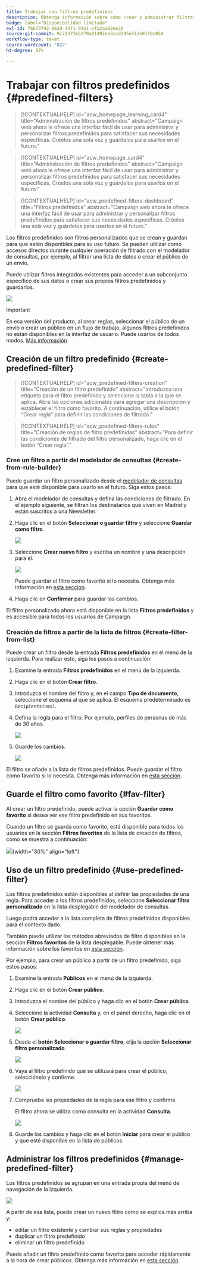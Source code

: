 ```yaml
---
title: Trabajar con filtros predefinidos
description: Obtenga información sobre cómo crear y administrar filtros predefinidos en la IU web de Adobe Campaign
badge: label="Disponibilidad limitada"
exl-id: f6b73792-063d-4371-93e1-efa2aa02ee28
source-git-commit: 9c72d73b5279a01492ea3ccd295e513e91f0c050
workflow-type: tm+mt
source-wordcount: '822'
ht-degree: 97%

---
```


# Trabajar con filtros predefinidos {#predefined-filters}

>[!CONTEXTUALHELP]
>id="acw_homepage_learning_card4"
>title="Administración de filtros predefinidos"
>abstract="Campaign web ahora le ofrece una interfaz fácil de usar para administrar y personalizar filtros predefinidos para satisfacer sus necesidades específicas. Créelos una sola vez y guárdelos para usarlos en el futuro."


<!--TO REMOVE BELOW-->
>[!CONTEXTUALHELP]
>id="acw_homepage_card4"
>title="Administración de filtros predefinidos"
>abstract="Campaign web ahora le ofrece una interfaz fácil de usar para administrar y personalizar filtros predefinidos para satisfacer sus necesidades específicas. Créelos una sola vez y guárdelos para usarlos en el futuro."

<!--TO REMOVE ABOVE-->


>[!CONTEXTUALHELP]
>id="acw_predefined-filters-dashboard"
>title="Filtros predefinidos"
>abstract="Campaign web ahora le ofrece una interfaz fácil de usar para administrar y personalizar filtros predefinidos para satisfacer sus necesidades específicas. Créelos una sola vez y guárdelos para usarlos en el futuro."

Los filtros predefinidos son filtros personalizados que se crean y guardan para que estén disponibles para su uso futuro. Se pueden utilizar como accesos directos durante cualquier operación de filtrado con el modelador de consultas, por ejemplo, al filtrar una lista de datos o crear el público de un envío.

Puede utilizar filtros integrados existentes para acceder a un subconjunto específico de sus datos o crear sus propios filtros predefinidos y guardarlos.

![](assets/predefined-filters-menu.png)

>[!IMPORTANT]
>
>En esa versión del producto, al crear reglas, seleccionar el público de un envío o crear un público en un flujo de trabajo, algunos filtros predefinidos no están disponibles en la interfaz de usuario. Puede usarlos de todos modos. [Más información](guardrails.md#predefined-filters-filters-guardrails-limitations)


## Creación de un filtro predefinido {#create-predefined-filter}

>[!CONTEXTUALHELP]
>id="acw_predefined-filters-creation"
>title="Creación de un filtro predefinido"
>abstract="Introduzca una etiqueta para el filtro predefinido y seleccione la tabla a la que se aplica. Abra las opciones adicionales para agregar una descripción y establecer el filtro como favorito. A continuación, utilice el botón “Crear regla” para definir las condiciones de filtrado."

>[!CONTEXTUALHELP]
>id="acw_predefined-filters-rules"
>title="Creación de reglas de filtro predefinidas"
>abstract="Para definir las condiciones de filtrado del filtro personalizado, haga clic en el botón “Crear regla”."

### Cree un filtro a partir del modelador de consultas {#create-from-rule-builder}

Puede guardar un filtro personalizado desde el [modelador de consultas](../query/query-modeler-overview.md) para que esté disponible para usarlo en el futuro. Siga estos pasos:

1. Abra el modelador de consultas y defina las condiciones de filtrado. En el ejemplo siguiente, se filtran los destinatarios que viven en Madrid y están suscritos a una Newsletter.
1. Haga clic en el botón **Seleccionar o guardar filtro** y seleccione **Guardar como filtro**.

   ![](assets/predefined-filters-save.png)

1. Seleccione **Crear nuevo filtro** y escriba un nombre y una descripción para él.

   ![](assets/predefined-filters-save-filter.png)

   Puede guardar el filtro como favorito si lo necesita. Obtenga más información en [esta sección](#fav-filter).

1. Haga clic en **Confirmar** para guardar los cambios.

El filtro personalizado ahora está disponible en la lista **Filtros predefinidos** y es accesible para todos los usuarios de Campaign.


### Creación de filtros a partir de la lista de filtros {#create-filter-from-list}

Puede crear un filtro desde la entrada **Filtros predefinidos** en el menú de la izquierda. Para realizar esto, siga los pasos a continuación:

1. Examine la entrada **Filtros predefinidos** en el menú de la izquierda.
1. Haga clic en el botón **Crear filtro**.
1. Introduzca el nombre del filtro y, en el campo **Tipo de documento**, seleccione el esquema al que se aplica. El esquema predeterminado es `Recipients(nms)`.


1. Defina la regla para el filtro. Por ejemplo, perfiles de personas de más de 30 años.

   ![](assets/filter-30+.png)


1. Guarde los cambios.

   ![](assets/new-filter.png)


El filtro se añade a la lista de filtros predefinidos. Puede guardar el filtro como favorito si lo necesita. Obtenga más información en [esta sección](#fav-filter).


## Guarde el filtro como favorito {#fav-filter}

Al crear un filtro predefinido, puede activar la opción **Guardar como favorito** si desea ver ese filtro predefinido en sus favoritos.


Cuando un filtro se guarda como favorito, está disponible para todos los usuarios en la sección **Filtros favoritos** de la lista de creación de filtros, como se muestra a continuación:

![](assets/predefined-filters-favorite.png){width="30%" align="left"}

## Uso de un filtro predefinido {#use-predefined-filter}

Los filtros predefinidos están disponibles al definir las propiedades de una regla. Para acceder a los filtros predefinidos, seleccione **Seleccionar filtro personalizado** en la lista desplegable del modelador de consultas.

Luego podrá acceder a la lista completa de filtros predefinidos disponibles para el contexto dado.

También puede utilizar los métodos abreviados de filtro disponibles en la sección **Filtros favoritos** de la lista desplegable. Puede obtener más información sobre los favoritos en [esta sección](#fav-filter).

Por ejemplo, para crear un público a partir de un filtro predefinido, siga estos pasos:

1. Examine la entrada **Públicos** en el menú de la izquierda.
1. Haga clic en el botón **Crear público**.
1. Introduzca el nombre del público y haga clic en el botón **Crear público**.
1. Seleccione la actividad **Consulta** y, en el panel derecho, haga clic en el botón **Crear público**.

   ![](assets/build-audience-from-filter.png)

1. Desde el **botón Seleccionar o guardar filtro**, elija la opción **Seleccionar filtro personalizado**.

   ![](assets/build-audience-select-custom-filter.png)

1. Vaya al filtro predefinido que se utilizará para crear el público, selecciónelo y confirme.

   ![](assets/build-audience-filter-list.png)

1. Compruebe las propiedades de la regla para ese filtro y confirme.

   El filtro ahora se utiliza como consulta en la actividad **Consulta**.

   ![](assets/build-audience-confirm.png)

1. Guarde los cambios y haga clic en el botón **Iniciar** para crear el público y que esté disponible en la lista de públicos.

## Administrar los filtros predefinidos {#manage-predefined-filter}

Los filtros predefinidos se agrupan en una entrada propia del menú de navegación de la izquierda.

![](assets/list-of-filters.png)

A partir de esa lista, puede crear un nuevo filtro como se explica más arriba y:

* editar un filtro existente y cambiar sus reglas y propiedades
* duplicar un filtro predefinido
* eliminar un filtro predefinido

Puede añadir un filtro predefinido como favorito para acceder rápidamente a la hora de crear públicos. Obtenga más información en [esta sección](#fav-filter).

<!--
## Built-in predefined filters {#ootb-predefined-filter}

Campaign comes with a set of predefined filters, built from the client console. These filters can be used to define your audiences, and rules. They must not be modified.
-->
